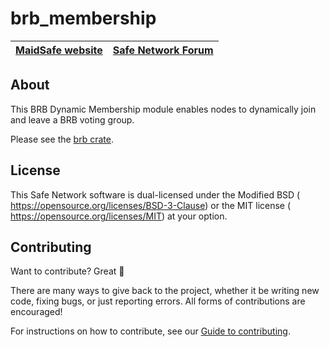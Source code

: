 # brb_membership

[MaidSafe website](http://maidsafe.net) | [Safe Network Forum](https://safenetforum.org/)
:-------------------------------------: | :---------------------------------------------:

## About

This BRB Dynamic Membership module enables nodes to dynamically join and leave a BRB voting group.

Please see the [brb crate](https://github.com/maidsafe/brb/).

## License

This Safe Network software is dual-licensed under the Modified BSD (<LICENSE-BSD> <https://opensource.org/licenses/BSD-3-Clause>) or the MIT license (<LICENSE-MIT> <https://opensource.org/licenses/MIT>) at your option.

## Contributing

Want to contribute? Great :tada:

There are many ways to give back to the project, whether it be writing new code, fixing bugs, or just reporting errors. All forms of contributions are encouraged!

For instructions on how to contribute, see our [Guide to contributing](https://github.com/maidsafe/QA/blob/master/CONTRIBUTING.md).
